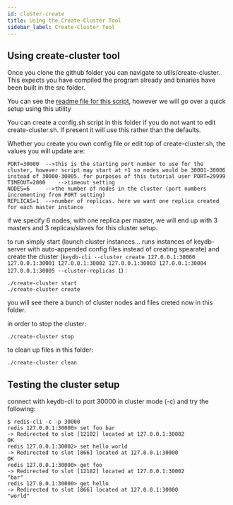 ```yaml
---
id: cluster-create
title: Using the Create-Cluster Tool
sidebar_label: Create-Cluster Tool
---
```


## Using create-cluster tool

Once you clone the github folder you can navigate to utils/create-cluster. This expects you have compiled the program already and binaries have been built in the src folder. 

You can see the [readme file for this script](https://github.com/EQ-Alpha/KeyDB/tree/unstable/utils/create-cluster), however we will go over a quick setup using this utility

You can create a config.sh script in this folder if you do not want to edit create-cluster.sh. If present it will use this rather than the defaults.

Whether you create you own config file or edit top of create-cluster.sh, the values you will update are:
```
PORT=30000	-->this is the starting port number to use for the cluster, however script may start at +1 so nodes would be 30001-30006 instead of 30000-30005. for purposes of this tutorial user PORT=29999 
TIMEOUT=2000	-->timeout setting
NODES=6		-->the number of nodes in the cluster (port numbers incrementing from PORT setting)
REPLICAS=1	-->number of replicas. here we want one replica created for each master instance
```
if we specify 6 nodes, with one replica per master, we will end up with 3 masters and 3 replicas/slaves for this cluster setup.

to run simply start (launch cluster instances... runs instances of keydb-server with auto-appended config files instead of creating spearate)
and create the cluster (`keydb-cli --cluster create 127.0.0.1:30000 127.0.0.1:30001 127.0.0.1:30002 127.0.0.1:30003 127.0.0.1:30004 127.0.0.1:30005 --cluster-replicas 1`) :
```
./create-cluster start
./create-cluster create
```
you will see there a bunch of cluster nodes and files creted now in this folder.

in order to stop the cluster:
```
./create-cluster stop
```
to clean up files in this folder:
```
./create-cluster clean
```

## Testing the cluster setup

connect with keydb-cli to port 30000 in cluster mode (-c) and try the following:
```
$ redis-cli -c -p 30000
redis 127.0.0.1:30000> set foo bar
-> Redirected to slot [12182] located at 127.0.0.1:30002
OK
redis 127.0.0.1:30002> set hello world
-> Redirected to slot [866] located at 127.0.0.1:30000
OK
redis 127.0.0.1:30000> get foo
-> Redirected to slot [12182] located at 127.0.0.1:30002
"bar"
redis 127.0.0.1:30000> get hello
-> Redirected to slot [866] located at 127.0.0.1:30000
"world"
```

